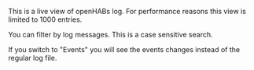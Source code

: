 This is a live view of openHABs log. For performance reasons
this view is limited to 1000 entries.

You can filter by log messages. This is a case sensitive search.

If you switch to "Events" you will see the events changes
instead of the regular log file. 